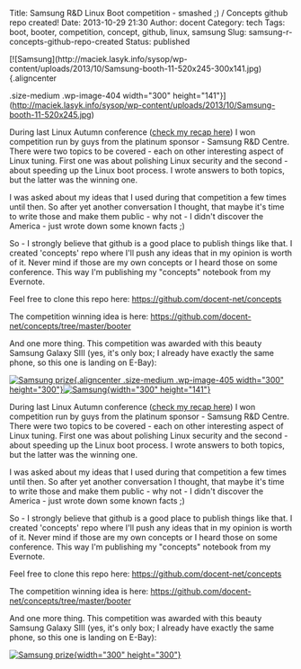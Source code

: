 Title: Samsung R&D Linux Boot competition - smashed ;) / Concepts github repo created!
Date: 2013-10-29 21:30
Author: docent
Category: tech
Tags: boot, booter, competition, concept, github, linux, samsung
Slug: samsung-r-concepts-github-repo-created
Status: published

<!--:en-->[![Samsung](http://maciek.lasyk.info/sysop/wp-content/uploads/2013/10/Samsung-booth-11-520x245-300x141.jpg){.aligncenter
.size-medium .wp-image-404 width="300"
height="141"}](http://maciek.lasyk.info/sysop/wp-content/uploads/2013/10/Samsung-booth-11-520x245.jpg)

During last Linux Autumn conference ([check my recap
here](http://maciek.lasyk.info/sysop/2013/10/13/linux-autumn-2013-recap/ "Linux Autumn 2013 – recap"))
I won competition run by guys from the platinum sponsor - Samsung R&D
Centre. There were two topics to be covered - each on other interesting
aspect of Linux tuning. First one was about polishing Linux security and
the second - about speeding up the Linux boot process. I wrote answers
to both topics, but the latter was the winning one.

I was asked about my ideas that I used during that competition a few
times until then. So after yet another conversation I thought, that
maybe it's time to write those and make them public - why not - I didn't
discover the America - just wrote down some known facts ;)

So - I strongly believe that github is a good place to publish things
like that. I created 'concepts' repo where I'll push any ideas that in
my opinion is worth of it. Never mind if those are my own concepts or I
heard those on some conference. This way I'm publishing my "concepts"
notebook from my Evernote.

Feel free to clone this repo
here: <https://github.com/docent-net/concepts>

The competition winning idea is
here: <https://github.com/docent-net/concepts/tree/master/booter>

And one more thing. This competition was awarded with this beauty
Samsung Galaxy SIII (yes, it's only box; I already have exactly the same
phone, so this one is landing on E-Bay):

[![Samsung
prize](http://maciek.lasyk.info/sysop/wp-content/uploads/2013/10/1382195_10151717010150911_753129479_n-300x300.jpg){.aligncenter
.size-medium .wp-image-405 width="300"
height="300"}](http://maciek.lasyk.info/sysop/wp-content/uploads/2013/10/1382195_10151717010150911_753129479_n.jpg)<!--:--><!--:pl-->[![Samsung](http://maciek.lasyk.info/sysop/wp-content/uploads/2013/10/Samsung-booth-11-520x245-300x141.jpg){width="300"
height="141"}](http://maciek.lasyk.info/sysop/wp-content/uploads/2013/10/Samsung-booth-11-520x245.jpg)

During last Linux Autumn conference ([check my recap
here](http://maciek.lasyk.info/sysop/2013/10/13/linux-autumn-2013-recap/ "Linux Autumn 2013 – recap"))
I won competition run by guys from the platinum sponsor - Samsung R&D
Centre. There were two topics to be covered - each on other interesting
aspect of Linux tuning. First one was about polishing Linux security and
the second - about speeding up the Linux boot process. I wrote answers
to both topics, but the latter was the winning one.

I was asked about my ideas that I used during that competition a few
times until then. So after yet another conversation I thought, that
maybe it's time to write those and make them public - why not - I didn't
discover the America - just wrote down some known facts ;)

So - I strongly believe that github is a good place to publish things
like that. I created 'concepts' repo where I'll push any ideas that in
my opinion is worth of it. Never mind if those are my own concepts or I
heard those on some conference. This way I'm publishing my "concepts"
notebook from my Evernote.

Feel free to clone this repo
here: <https://github.com/docent-net/concepts>

The competition winning idea is
here: <https://github.com/docent-net/concepts/tree/master/booter>

And one more thing. This competition was awarded with this beauty
Samsung Galaxy SIII (yes, it's only box; I already have exactly the same
phone, so this one is landing on E-Bay):

[![Samsung
prize](http://maciek.lasyk.info/sysop/wp-content/uploads/2013/10/1382195_10151717010150911_753129479_n-300x300.jpg){width="300"
height="300"}](http://maciek.lasyk.info/sysop/wp-content/uploads/2013/10/1382195_10151717010150911_753129479_n.jpg)<!--:-->
